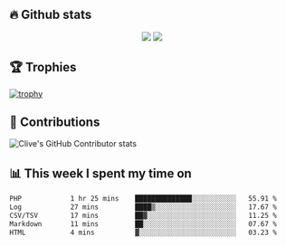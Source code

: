 ## &#128293; Github stats

<!-- GitHub Readme Streak Stats - https://github.com/DenverCoder1/github-readme-streak-stats -->
<p align="center">

<picture>
  <source 
    srcset="https://github-readme-stats.vercel.app/api?username=clivewalkden&count_private=true&show_icons=true&theme=darcula"
    media="(prefers-color-scheme: dark)"
  />
  <source
    srcset="https://github-readme-stats.vercel.app/api?username=clivewalkden&count_private=true&show_icons=true&theme=calm"
    media="(prefers-color-scheme: light), (prefers-color-scheme: no-preference)"
  />
  <img src="https://github-readme-stats.vercel.app/api?username=clivewalkden&count_private=true&show_icons=true&theme=darcula" />
</picture>

<a href="https://git.io/streak-stats" target="_blank">
  <img src="http://github-readme-streak-stats.herokuapp.com?user=clivewalkden&theme=darcula&date_format=j%20M%5B%20Y%5D" />
</a>

</p>

## &#127942; Trophies
[![trophy](https://github-profile-trophy.vercel.app/?username=clivewalkden&theme=onedark)](https://github.com/clivewalkden/github-profile-trophy)

## &#129309; Contributions
![Clive's GitHub Contributor stats](https://github-contributor-stats.vercel.app/api?username=clivewalkden)

## &#128202; This week I spent my time on
<!--START_SECTION:waka-->

```txt
PHP            1 hr 25 mins    ██████████████░░░░░░░░░░░   55.91 %
Log            27 mins         ████▒░░░░░░░░░░░░░░░░░░░░   17.67 %
CSV/TSV        17 mins         ██▓░░░░░░░░░░░░░░░░░░░░░░   11.25 %
Markdown       11 mins         ██░░░░░░░░░░░░░░░░░░░░░░░   07.67 %
HTML           4 mins          ▓░░░░░░░░░░░░░░░░░░░░░░░░   03.23 %
```

<!--END_SECTION:waka-->
